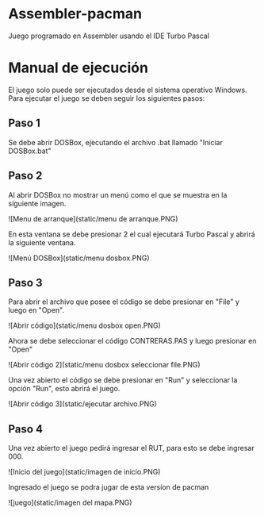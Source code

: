 # Assembler-pacman

Juego programado en Assembler usando el IDE Turbo Pascal

# Manual de ejecución

El juego solo puede ser ejecutados desde el sistema operativo Windows.
Para ejecutar el juego se deben seguir los siguientes pasos:

## Paso 1

Se debe abrir DOSBox, ejecutando el archivo .bat llamado "Iniciar DOSBox.bat"

## Paso 2

Al abrir DOSBox no mostrar un menú como el que se muestra en la siguiente imagen.

![Menu de arranque](static/menu de arranque.PNG)

En esta ventana se debe presionar 2 el cual ejecutará Turbo Pascal y abrirá la siguiente ventana.

![Menú DOSBox](static/menu dosbox.PNG)

## Paso 3

Para abrir el archivo que posee el código se debe presionar en "File" y luego en "Open".

![Abrir código](static/menu dosbox open.PNG)

Ahora se debe seleccionar el código CONTRERAS.PAS y luego presionar en "Open"

![Abrir código 2](static/menu dosbox seleccionar file.PNG)

Una vez abierto el código se debe presionar en "Run" y seleccionar la opción "Run", esto abrirá el juego.

![Abrir código 3](static/ejecutar archivo.PNG)

## Paso 4

Una vez abierto el juego pedirá ingresar el RUT, para esto se debe ingresar 000.

![Inicio del juego](static/imagen de inicio.PNG)

Ingresado el juego se podra jugar de esta versíon de pacman

![juego](static/imagen del mapa.PNG)

